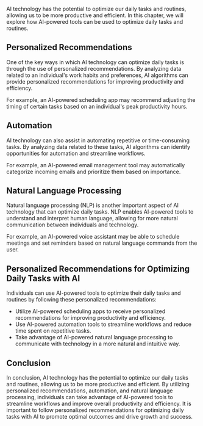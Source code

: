 
AI technology has the potential to optimize our daily tasks and routines, allowing us to be more productive and efficient. In this chapter, we will explore how AI-powered tools can be used to optimize daily tasks and routines.

Personalized Recommendations
----------------------------

One of the key ways in which AI technology can optimize daily tasks is through the use of personalized recommendations. By analyzing data related to an individual's work habits and preferences, AI algorithms can provide personalized recommendations for improving productivity and efficiency.

For example, an AI-powered scheduling app may recommend adjusting the timing of certain tasks based on an individual's peak productivity hours.

Automation
----------

AI technology can also assist in automating repetitive or time-consuming tasks. By analyzing data related to these tasks, AI algorithms can identify opportunities for automation and streamline workflows.

For example, an AI-powered email management tool may automatically categorize incoming emails and prioritize them based on importance.

Natural Language Processing
---------------------------

Natural language processing (NLP) is another important aspect of AI technology that can optimize daily tasks. NLP enables AI-powered tools to understand and interpret human language, allowing for more natural communication between individuals and technology.

For example, an AI-powered voice assistant may be able to schedule meetings and set reminders based on natural language commands from the user.

Personalized Recommendations for Optimizing Daily Tasks with AI
---------------------------------------------------------------

Individuals can use AI-powered tools to optimize their daily tasks and routines by following these personalized recommendations:

* Utilize AI-powered scheduling apps to receive personalized recommendations for improving productivity and efficiency.
* Use AI-powered automation tools to streamline workflows and reduce time spent on repetitive tasks.
* Take advantage of AI-powered natural language processing to communicate with technology in a more natural and intuitive way.

Conclusion
----------

In conclusion, AI technology has the potential to optimize our daily tasks and routines, allowing us to be more productive and efficient. By utilizing personalized recommendations, automation, and natural language processing, individuals can take advantage of AI-powered tools to streamline workflows and improve overall productivity and efficiency. It is important to follow personalized recommendations for optimizing daily tasks with AI to promote optimal outcomes and drive growth and success.
